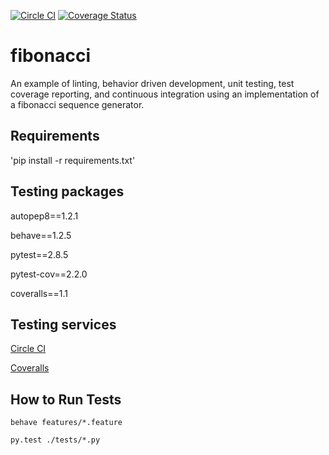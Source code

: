 [![Circle CI](https://circleci.com/gh/pantheon-systems/test_coverage_example.svg?style=shield&circle-token=:fccbb1a2b24d20deedd2bf8178ba8aacab19e2af)](https://circleci.com/gh/pantheon-systems/test_coverage_example)
[![Coverage Status](https://coveralls.io/repos/github/pantheon-systems/test_coverage_example/badge.svg?branch=master)](https://coveralls.io/github/pantheon-systems/test_coverage_example?branch=master)

fibonacci
===============

An example of linting, behavior driven development, unit testing, test coverage reporting, and continuous integration using an implementation of a fibonacci sequence generator.

## Requirements

'pip install -r requirements.txt'

## Testing packages

autopep8==1.2.1

behave==1.2.5

pytest==2.8.5

pytest-cov==2.2.0

coveralls==1.1

## Testing services

[Circle CI](https://circleci.com)

[Coveralls](https://coveralls.io)

## How to Run Tests

`behave features/*.feature`

`py.test ./tests/*.py`